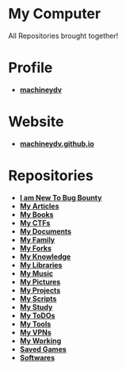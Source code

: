 # My Computer
All Repositories brought together!

# Profile
* **[machineydv](https://github.com/machineydv/machineydv)**

# Website
* **[machineydv.github.io](https://github.com/machineydv/machineydv.github.io)**

# Repositories
* **[I am New To Bug Bounty](https://github.com/machineydv/I-Am-New-To-Bug-Bounty)**
* **[My Articles](https://github.com/machineydv/My-Articles)**
* **[My Books](https://github.com/machineydv/My-Books)**
* **[My CTFs](https://github.com/machineydv/My-CTFs)**
* **[My Documents](https://github.com/machineydv/My-Documents)**
* **[My Family](https://github.com/machineydv/My-Family)**
* **[My Forks](https://github.com/machineydv/My-Forks)**
* **[My Knowledge](https://github.com/machineydv/My-Knowledge)**
* **[My Libraries](https://github.com/machineydv/My-Libraries)**
* **[My Music](https://github.com/machineydv/My-Music)**
* **[My Pictures](https://github.com/machineydv/My-Pictures)**
* **[My Projects](https://github.com/machineydv/My-Projects)**
* **[My Scripts](https://github.com/machineydv/My-Scripts)**
* **[My Study](https://github.com/machineydv/My-Study)**
* **[My ToDOs](https://github.com/machineydv/My-ToDOs)**
* **[My Tools](https://github.com/machineydv/My-Tools)**
* **[My VPNs](https://github.com/machineydv/My-VPNs)**
* **[My Working](https://github.com/machineydv/My-Working)**
* **[Saved Games](https://github.com/machineydv/Saved-Games)**
* **[Softwares](https://github.com/machineydv/Softwares)**

